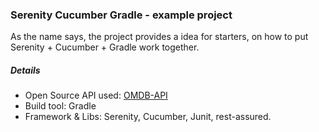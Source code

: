 ### Serenity Cucumber Gradle - example project

As the name says, the project provides a idea for starters, on how to put Serenity + Cucumber + Gradle work together.

##### Details
- Open Source API used: [OMDB-API](http://www.omdbapi.com)
- Build tool: Gradle
- Framework & Libs: Serenity, Cucumber, Junit, rest-assured.
